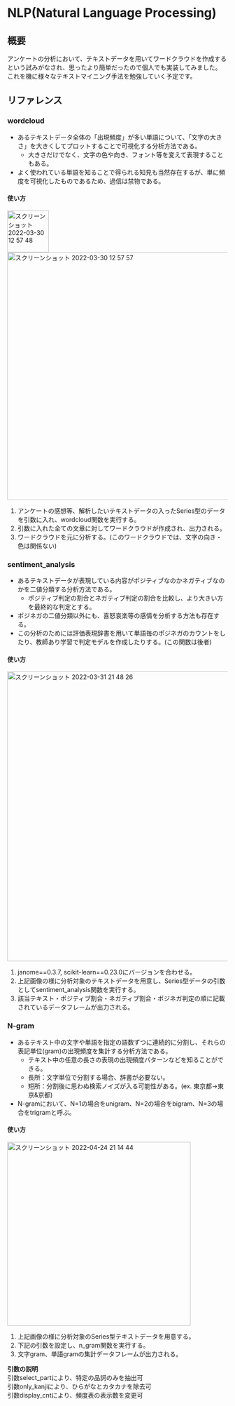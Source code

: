 # NLP(Natural Language Processing)
## 概要
アンケートの分析において、テキストデータを用いてワードクラウドを作成するという試みがなされ、思ったより簡単だったので個人でも実装してみました。
これを機に様々なテキストマイニング手法を勉強していく予定です。


## リファレンス
### wordcloud
- あるテキストデータ全体の「出現頻度」が多い単語について、「文字の大きさ」を大きくしてプロットすることで可視化する分析方法である。
  - 大きさだけでなく、文字の色や向き、フォント等を変えて表現することもある。
- よく使われている単語を知ることで得られる知見も当然存在するが、単に頻度を可視化したものであるため、過信は禁物である。


#### 使い方
<img width="95" alt="スクリーンショット 2022-03-30 12 57 48" src="https://user-images.githubusercontent.com/67265109/160748632-0f00c14e-cfdd-4e32-8801-d56965230a87.png">
<img width="565" alt="スクリーンショット 2022-03-30 12 57 57" src="https://user-images.githubusercontent.com/67265109/160748640-b2c2e9be-d39a-4bcc-b684-525c4ec52ba0.png">

1. アンケートの感想等、解析したいテキストデータの入ったSeries型のデータを引数に入れ、wordcloud関数を実行する。
2. 引数に入れた全ての文章に対してワードクラウドが作成され、出力される。
3. ワードクラウドを元に分析する。(このワードクラウドでは、文字の向き・色は関係ない)


### sentiment_analysis
- あるテキストデータが表現している内容がポジティブなのかネガティブなのかを二値分類する分析方法である。
  - ポジティブ判定の割合とネガティブ判定の割合を比較し、より大きい方を最終的な判定とする。
- ポジネガの二値分類以外にも、喜怒哀楽等の感情を分析する方法も存在する。
- この分析のためには評価表現辞書を用いて単語毎のポジネガのカウントをしたり、教師あり学習で判定モデルを作成したりする。(この関数は後者)


#### 使い方
<img width="661" alt="スクリーンショット 2022-03-31 21 48 26" src="https://user-images.githubusercontent.com/67265109/161058279-3b5ea85f-ae59-4621-8e1f-03de8cd78b77.png">


1. janome==0.3.7, scikit-learn==0.23.0にバージョンを合わせる。
2. 上記画像の様に分析対象のテキストデータを用意し、Series型データの引数としてsentiment_analysis関数を実行する。
3. 該当テキスト・ポジティブ割合・ネガティブ割合・ポジネガ判定の順に記載されているデータフレームが出力される。


### N-gram
- あるテキスト中の文字や単語を指定の語数ずつに連続的に分割し、それらの表記単位(gram)の出現頻度を集計する分析方法である。
  - テキスト中の任意の長さの表現の出現頻度パターンなどを知ることができる。
  - 長所：文字単位で分割する場合、辞書が必要ない。
  - 短所：分割後に思わぬ検索ノイズが入る可能性がある。(ex. 東京都→東京&京都)
- N-gramにおいて、N=1の場合をunigram、N=2の場合をbigram、N=3の場合をtrigramと呼ぶ。


#### 使い方
<img width="419" alt="スクリーンショット 2022-04-24 21 14 44" src="https://user-images.githubusercontent.com/67265109/164976006-7f3cfd31-48c0-439e-9e62-a507f0301642.png">


1. 上記画像の様に分析対象のSeries型テキストデータを用意する。
2. 下記の引数を設定し、n_gram関数を実行する。
3. 文字gram、単語gramの集計データフレームが出力される。

**引数の説明**  
引数select_partにより、特定の品詞のみを抽出可  
引数only_kanjiにより、ひらがなとカタカナを除去可  
引数display_cntにより、頻度表の表示数を変更可
